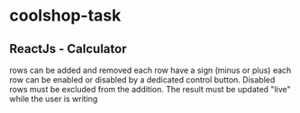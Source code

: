 # coolshop-task

## ReactJs - Calculator
rows can be added and removed
each row have a sign (minus or plus)
each row can be enabled or disabled by a dedicated control button. Disabled rows must be excluded from the addition.
The result must be updated "live" while the user is writing
